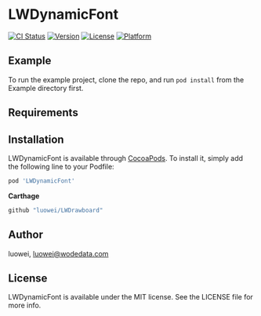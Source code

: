 # LWDynamicFont

[![CI Status](https://img.shields.io/travis/luowei/LWDynamicFont.svg?style=flat)](https://travis-ci.org/luowei/LWDynamicFont)
[![Version](https://img.shields.io/cocoapods/v/LWDynamicFont.svg?style=flat)](https://cocoapods.org/pods/LWDynamicFont)
[![License](https://img.shields.io/cocoapods/l/LWDynamicFont.svg?style=flat)](https://cocoapods.org/pods/LWDynamicFont)
[![Platform](https://img.shields.io/cocoapods/p/LWDynamicFont.svg?style=flat)](https://cocoapods.org/pods/LWDynamicFont)

## Example

To run the example project, clone the repo, and run `pod install` from the Example directory first.

## Requirements

## Installation

LWDynamicFont is available through [CocoaPods](https://cocoapods.org). To install
it, simply add the following line to your Podfile:

```ruby
pod 'LWDynamicFont'
```

**Carthage**
```ruby
github "luowei/LWDrawboard"
```

## Author

luowei, luowei@wodedata.com

## License

LWDynamicFont is available under the MIT license. See the LICENSE file for more info.
